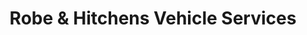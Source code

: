 ---
title: "Robe & Hitchens Vehicle Services"
url: /coulsdon/robe-and-hitchens-vehicle-services/
shop: car repair
---